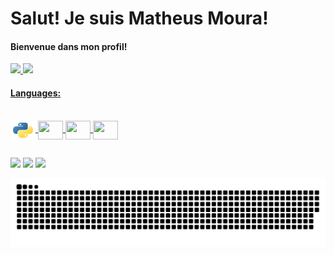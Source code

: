 # Salut! Je suis Matheus Moura!
#### Bienvenue dans mon profil!

<div>
  <a href="https://github.com/matheusmoura-stack">
  <img height="160em" src="https://github-readme-stats.vercel.app/api?username=matheusmoura-stack&show_icons=true&theme=calm&include_all_commits=True&count_private=False"/>
  <img height="160em" src="https://github-readme-stats.vercel.app/api/top-langs/?username=matheusmoura-stack&layout=compact&langs_count=7&theme=calm"/>
</div>

  #### Languages:
  <div style="display: inline_block"><br>
  <img align="center" alt="Math-Python" height="30" width="40" src="https://raw.githubusercontent.com/devicons/devicon/master/icons/python/python-original.svg">
  <img align="center" height="30" width="40" src="https://cdn.jsdelivr.net/gh/devicons/devicon/icons/css3/css3-original.svg" />
  <img align="center" height="30" width="40" src="https://cdn.jsdelivr.net/gh/devicons/devicon/icons/html5/html5-original.svg" />
  <img align="center" height="30" width="40" src="https://cdn.jsdelivr.net/gh/devicons/devicon/icons/javascript/javascript-original.svg" />   
</div>
  
  ##

  <div> 
  <a href="https://instagram.com/je.mourinha" target="_blank"><img src="https://img.shields.io/badge/-Instagram-%23E4405F?style=for-the-badge&logo=instagram&logoColor=white" target="_blank"></a>
  <a href = "mailto:matheus.moura.g.s@gmail.com"><img src="https://img.shields.io/badge/-Gmail-%23333?style=for-the-badge&logo=gmail&logoColor=white" target="_blank"></a>
  <a href="https://www.linkedin.com/in/matheusmoura-a76a9b215/" target="_blank"><img src="https://img.shields.io/badge/-LinkedIn-%230077B5?style=for-the-badge&logo=linkedin&logoColor=white" target="_blank"></a> 
    
 ![Snake animation](https://github.com/matheusmoura-stack/matheusmoura-stack/blob/output/github-contribution-grid-snake.svg)
 
</div>
